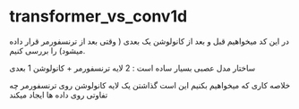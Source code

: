 # transformer_vs_conv1d
در این کد میخواهیم قبل و بعد از کانولوشن یک بعدی ( وقتی بعد از ترنسفورمر قرار داده میشود) را بررسی کنیم.

ساختار مدل عصبی بسیار ساده است : 2 لایه ترنسفورمر + کانولوشن 1 بعدی

خلاصه کاری که میخواهیم بکنیم این است گذاشتن یک لایه کانولوشن روی ترنسفورمر چه تفاوتی روی داده ها  ایجاد میکند
